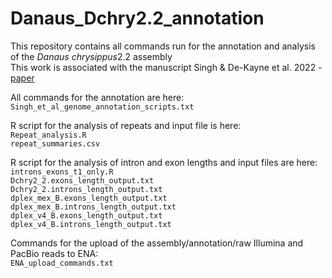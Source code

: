 # Danaus_Dchry2.2_annotation

This repository contains all commands run for the annotation and analysis of the <i>Danaus chrysippus</i>2.2 assembly  
This work is associated with the manuscript Singh & De-Kayne et al. 2022 - [paper] 

All commands for the annotation are here:   
`Singh_et_al_genome_annotation_scripts.txt`

R script for the analysis of repeats and input file is here:   
`Repeat_analysis.R`  
`repeat_summaries.csv`

R script for the analysis of intron and exon lengths and input files are here:  
`introns_exons_t1_only.R`  
`Dchry2_2.exons_length_output.txt`  
`Dchry2_2.introns_length_output.txt`  
`dplex_mex_B.exons_length_output.txt`  
`dplex_mex_B.introns_length_output.txt`  
`dplex_v4_B.exons_length_output.txt`  
`dplex_v4_B.introns_length_output.txt`

Commands for the upload of the assembly/annotation/raw Illumina and PacBio reads to ENA:  
`ENA_upload_commands.txt`

 [paper]: https://academic.oup.com/g3journal/article/12/3/jkab449/6491253?login=false
